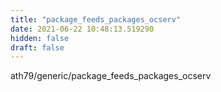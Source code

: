 ```yaml
---
title: "package_feeds_packages_ocserv"
date: 2021-06-22 10:48:13.519290
hidden: false
draft: false
---
```


ath79/generic/package_feeds_packages_ocserv

